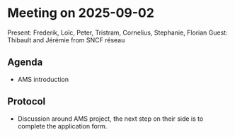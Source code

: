# Meeting on 2025-09-02

Present: Frederik, Loïc, Peter, Tristram, Cornelius, Stephanie, Florian
Guest: Thibault and Jérémie from SNCF réseau

## Agenda

- AMS introduction

## Protocol

- Discussion around AMS project, the next step on their side is to complete the application form.

